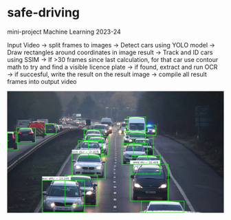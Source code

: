 # safe-driving

mini-project Machine Learning 2023-24

Input Video → split frames to images → Detect cars using YOLO model → Draw rectangles around coordinates in image result → Track and ID cars using SSIM → If >30 frames since last calculation, for that car use contour math to try and find a visible licence plate → if found, extract and run OCR → if succesful, write the result on the result image → compile all result frames into output video

<img src="cars.jpg" alt="processed frame">

